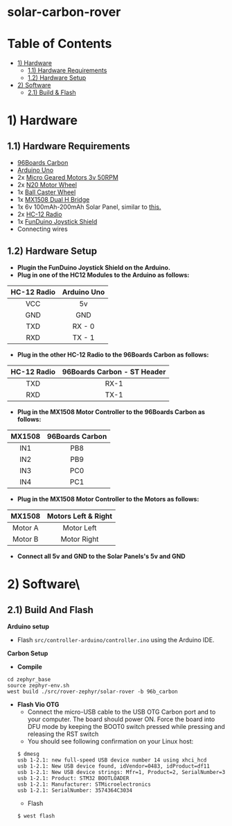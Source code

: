 # solar-carbon-rover

# Table of Contents

- [1) Hardware](#1-hardware)
   - [1.1) Hardware Requirements](#11-hardware-requirements)
   - [1.2) Hardware Setup](#12-hardware-setup)
- [2) Software](#2-software)
   - [2.1) Build & Flash](#21-build-and-flash)

# 1) Hardware

## 1.1) Hardware Requirements

- [96Boards Carbon](https://www.96boards.org/product/carbon/)
- [Arduino Uno](https://store.arduino.cc/usa/arduino-uno-rev3)
- 2x [Micro Geared Motors 3v 50RPM](https://robu.in/product/n20-3v-50-rpm-micro-metal-gear-box-dc-motor-copy-2/)
- 2x [N20 Motor Wheel](https://robu.in/product/34mm-mini-car-n20-motor-wheel-rubber-small-wheel/)
- 1x [Ball Caster Wheel](https://robu.in/product/ball-caster-wheel-big/)
- 1x [MX1508 Dual H Bridge](https://robu.in/product/mx1508-dual-h-bridge-dc-pwm-stepper-motor-driver/)
- 1x 6v 100mAh-200mAh Solar Panel, similar to [this.](https://www.amazon.in/Generic-Techamazon-Projects-Robotic-project/dp/B07638B6Z8/)
- 2x [HC-12 Radio](https://www.amazon.in/Generic-433Mhz-Wireless-Replace-Bluetooth/dp/B0722HHCYZ/)
- 1x [FunDuino Joystick Shield](https://protosupplies.com/product/funduino-joystick-shield-v1-a/)
- Connecting wires

## 1.2) Hardware Setup

- **Plugin the FunDuino Joystick Shield on the Arduino.**
- **Plug in one of the HC12 Modules to the Arduino as follows:**

| HC-12 Radio | Arduino Uno |
|:-----------:|:-----------:|
| VCC         | 5v          |
| GND         | GND         |
| TXD         | RX - 0      |
| RXD         | TX - 1      | 

- **Plug in the other HC-12 Radio to the 96Boards Carbon as follows:**

| HC-12 Radio | 96Boards Carbon - ST Header |
|:-----------:|:---------------------------:|
| TXD         | RX-1                        |
| RXD         | TX-1                        |

- **Plug in the MX1508 Motor Controller to the 96Boards Carbon as follows:**

| MX1508 | 96Boards Carbon |
|:-----:|:----------------:|
| IN1   | PB8              |
| IN2   | PB9              |
| IN3   | PC0              |
| IN4   | PC1              |

- **Plug in the MX1508 Motor Controller to the Motors as follows:**

| MX1508  | Motors Left & Right |
|:-------:|:-------------------:|
| Motor A | Motor Left          |
| Motor B | Motor Right         |

- **Connect all 5v and GND to the Solar Panels's 5v and GND**

# 2) Software\

## 2.1) Build And Flash

**Arduino setup**
- Flash ```src/controller-arduino/controller.ino``` using the Arduino IDE.

**Carbon Setup**
- **Compile**

```
cd zephyr_base
source zephyr-env.sh
west build ./src/rover-zephyr/solar-rover -b 96b_carbon
```

- **Flash Vio OTG**
    - Connect the micro-USB cable to the USB OTG Carbon port and to your computer. The board should power ON. Force the board into DFU mode by keeping the BOOT0 switch pressed while pressing and releasing the RST switch
	- You should see following confirmation on your Linux host:
	```shell
	$ dmesg
	usb 1-2.1: new full-speed USB device number 14 using xhci_hcd
	usb 1-2.1: New USB device found, idVendor=0483, idProduct=df11
	usb 1-2.1: New USB device strings: Mfr=1, Product=2, SerialNumber=3
	usb 1-2.1: Product: STM32 BOOTLOADER
	usb 1-2.1: Manufacturer: STMicroelectronics
	usb 1-2.1: SerialNumber: 3574364C3034
	```
	- Flash
	```shell
	$ west flash
	```